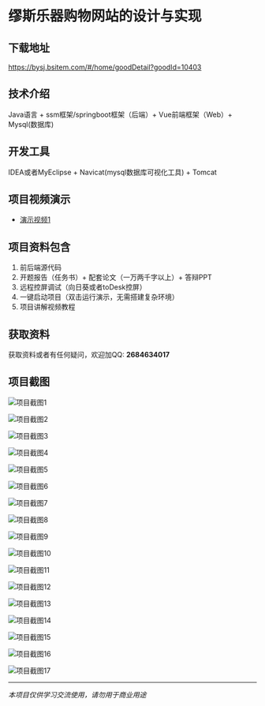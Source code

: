 # 缪斯乐器购物网站的设计与实现

## 下载地址
https://bysj.bsitem.com/#/home/goodDetail?goodId=10403

## 技术介绍
Java语言 + ssm框架/springboot框架（后端）+ Vue前端框架（Web）+ Mysql(数据库)

## 开发工具
IDEA或者MyEclipse + Navicat(mysql数据库可视化工具) + Tomcat

## 项目视频演示
- [演示视频1](https://graduation-images.oss-cn-beijing.aliyuncs.com/videos/828%E5%A5%97ssm%E5%BD%95%E5%83%8F/10403_ssm247%E7%BC%AA%E6%96%AF%E4%B9%90%E5%99%A8%E8%B4%AD%E7%89%A9%E7%BD%91%E7%AB%99%E7%9A%84%E8%AE%BE%E8%AE%A1%E4%B8%8E%E5%AE%9E%E7%8E%B0%E5%BD%95%E5%83%8F.mp4)

## 项目资料包含
1. 前后端源代码
2. 开题报告（任务书）+ 配套论文（一万两千字以上）+ 答辩PPT
3. 远程控屏调试（向日葵或者toDesk控屏）
4. 一键启动项目（双击运行演示，无需搭建复杂环境）
5. 项目讲解视频教程

## 获取资料
获取资料或者有任何疑问，欢迎加QQ: **2684634017**

## 项目截图
![项目截图1](https://graduation-images.oss-cn-beijing.aliyuncs.com/图片/10403/毕设论坛项目主图.jpg)

![项目截图2](https://graduation-images.oss-cn-beijing.aliyuncs.com/图片/10403/1.png)

![项目截图3](https://graduation-images.oss-cn-beijing.aliyuncs.com/图片/10403/2.png)

![项目截图4](https://graduation-images.oss-cn-beijing.aliyuncs.com/图片/10403/3.png)

![项目截图5](https://graduation-images.oss-cn-beijing.aliyuncs.com/图片/10403/4.png)

![项目截图6](https://graduation-images.oss-cn-beijing.aliyuncs.com/图片/10403/5.png)

![项目截图7](https://graduation-images.oss-cn-beijing.aliyuncs.com/图片/10403/6.png)

![项目截图8](https://graduation-images.oss-cn-beijing.aliyuncs.com/图片/10403/7.png)

![项目截图9](https://graduation-images.oss-cn-beijing.aliyuncs.com/图片/10403/8.png)

![项目截图10](https://graduation-images.oss-cn-beijing.aliyuncs.com/图片/10403/9.png)

![项目截图11](https://graduation-images.oss-cn-beijing.aliyuncs.com/图片/10403/10.png)

![项目截图12](https://graduation-images.oss-cn-beijing.aliyuncs.com/图片/10403/11.png)

![项目截图13](https://graduation-images.oss-cn-beijing.aliyuncs.com/图片/10403/12.png)

![项目截图14](https://graduation-images.oss-cn-beijing.aliyuncs.com/图片/10403/13.png)

![项目截图15](https://graduation-images.oss-cn-beijing.aliyuncs.com/图片/10403/14.png)

![项目截图16](https://graduation-images.oss-cn-beijing.aliyuncs.com/图片/10403/15.png)

![项目截图17](https://graduation-images.oss-cn-beijing.aliyuncs.com/图片/10403/16.png)

---
*本项目仅供学习交流使用，请勿用于商业用途*

